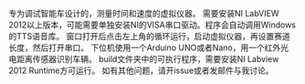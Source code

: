 专为调试智能车设计的，测量时间和速度的虚拟仪器。
需要安装NI LabVIEW 2012以上版本，可能需要单独安装NI的VISA串口驱动。程序会自动调用Windows的TTS语音库。
窗口打开后点击左上角的循环运行，启动虚拟仪器，再设置赛道长度，然后打开串口。
下位机使用一个Arduino UNO或者Nano，用一个红外光电距离传感器识别车辆。
build文件夹中的可执行程序，需要安装NI Labview 2012 Runtime方可运行。
如有其他问题，请开issue或者发邮件与我讨论。
